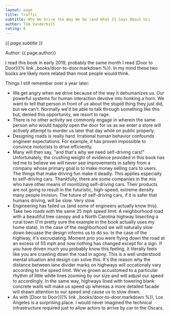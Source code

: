 ```yaml
---
layout: page
title: Traffic
subtitle: Why We Drive the Way We Do (and What It Says About Us)
author: Tom Vanderbilt
rating: 6
---
```


*{{ page.subtitle }}*

Author: {{ page.author}}

I read this book in early 2019, probably the same month I read [Door to
Door]({% link _books/door-to-door.markdown %}).  In my mind these two books are
likely more related than most people would think.

Things I still remember over a year later:
* We get angry when we drive because of the way it dehumanizes us.  Our
  powerful systems for human interaction devolve into honking a horn.  We want
to tell that person in front of us about the stupid thing they just did, but we
can't.  Normally we'd be able to talk through something like this but, denied
this opportunity, we resort to rage.
* There is no other activity we commonly engage in wherein the same person who
  would happily open the door for us as we enter a store will actively
attempt to murder us later that day while on public properly.
* Designing roads is really hard.  Irrational human behavior confounds engineer
  expectations.  For example, it has proven impossible to convince motorists to
drive efficiently.
* Many will then say, "and that's why we need self-driving cars!"
  Unfortunately, the crushing weight of evidence provided in this book has led
me to believe we will never see improvements in safety from a company whose
primary goal is to make money selling cars to users.  The things that make
driving fun make it deadly.  This applies especially to self-driving cars.
Thankfully, there are some companies in the mix who have other means of
monitizing self-driving cars.  Their products are not going to result in the
futuristic, high-speed, extreme density many people invision.  The future of
self-driving cars, if it is safer that humans driving, will be slow.  Very slow.
* Engineering has failed us (and some of engineers actually know this).  Take
  two roads with the same 25 mph speed limit.  A neighborhood road with a
beautiful tree canopy and a North Carolina highway bisecting a rural town (I'm
pretty sure the example in the book actually uses my home state).  In the case
of the neighborhood we will naturally slow down becuase the design informs us
to do so.  In the case of the highway, it's excruciating.  Moment prio you were
flying down the road at an excess of 55 mph and now nothing has changed except
for a sign.  If you have driven much you probably know this feeling.  It
literally feels like you are crawling down the road in agony.  This is a well
understood mental situation and design can solve this.  It's the reason why the
distance between lane divider marks on highways will occationaly vary according
to the speed limit.  We've grown accustomed to a particular rhythm of little
white lines zooming by our size and will adjust our speed to accordingly.  In
the same way, highways lined with towering blank concrete walls will make us
speed up whereas a more detailed facade will drawn attention to our speed and
cause us to slow down.
* As with [Door to Door]({% link _books/door-to-door.markdown %}), Los Angeles
  is a surprising place.  I would never imagined the technical infrastructure
required just to allow actors to arrive by car to the Oscars.
